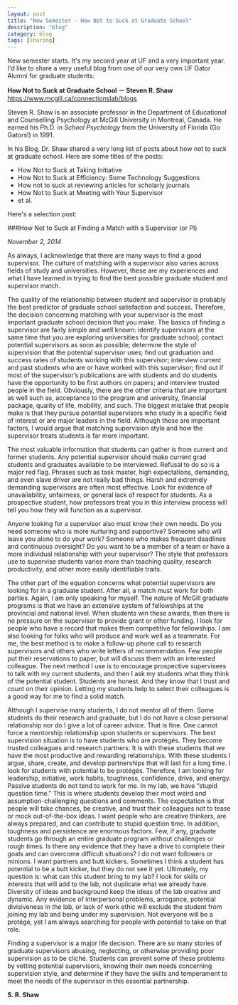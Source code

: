 ```yaml
---
layout: post
title: "New Semester - How Not to Suck at Graduate School"
description: "blog"
category: blog
tags: [sharing]
---
```

New semester starts. It's my second year at UF and a very important year. I'd like to share a very useful blog from one of our very own UF Gator Alumni for graduate students:

**How Not to Suck at Graduate School － Steven R. Shaw**
<https://www.mcgill.ca/connectionslab/blogs>

Steven R. Shaw is an associate professor in the Department of Educational and Counselling Psychology at McGill University in Montreal, Canada. He earned his Ph.D. in _School Psychology_ from the University of Florida (Go Gators!) in 1991.


In his Blog, Dr. Shaw shared a very long list of posts about how not to suck at graduate school. Here are some titles of the posts:

- How Not to Suck at Taking Initiative
- How Not to Suck at Efficiency: Some Technology Suggestions
- How not to suck at reviewing articles for scholarly journals
- How Not to Suck at Meeting with Your Supervisor
- et al.

Here's a selection post:

###How Not to Suck at Finding a Match with a Supervisor (or PI)

_November 2, 2014_

<div class="align-justify">
As always, I acknowledge that there are many ways to find a good supervisor. The culture of matching with a supervisor also varies across fields of study and universities. However, these are my experiences and what I have learned in trying to find the best possible graduate student and supervisor match.

The quality of the relationship between student and supervisor is probably the best predictor of graduate school satisfaction and success. Therefore, the decision concerning matching with your supervisor is the most important graduate school decision that you make. The basics of finding a supervisor are fairly simple and well known: identify supervisors at the same time that you are exploring universities for graduate school; contact potential supervisors as soon as possible; determine the style of supervision that the potential supervisor uses; find out graduation and success rates of students working with this supervisor; interview current and past students who are or have worked with this supervisor; find out if most of the supervisor’s publications are with students and do students have the opportunity to be first authors on papers; and interview trusted people in the field. Obviously, there are the other criteria that are important as well such as, acceptance to the program and university, financial package, quality of life, mobility, and such. The biggest mistake that people make is that they pursue potential supervisors who study in a specific field of interest or are major leaders in the field. Although these are important factors, I would argue that matching supervision style and how the supervisor treats students is far more important. 

The most valuable information that students can gather is from current and former students. Any potential supervisor should make current grad students and graduates available to be interviewed. Refusal to do so is a major red flag. Phrases such as task master, high expectations, demanding, and even slave driver are not really bad things. Harsh and extremely demanding supervisors are often most effective. Look for evidence of unavailability, unfairness, or general lack of respect for students. As a prospective student, how professors treat you in this interview process will tell you how they will function as a supervisor.

Anyone looking for a supervisor also must know their own needs. Do you need someone who is more nurturing and supportive? Someone who will leave you alone to do your work? Someone who makes frequent deadlines and continuous oversight? Do you want to be a member of a team or have a more individual relationship with your supervisor? The style that professors use to supervise students varies more than teaching quality, research productivity, and other more easily identifiable traits.

The other part of the equation concerns what potential supervisors are looking for in a graduate student. After all, a match must work for both parties. Again, I am only speaking for myself. The nature of McGill graduate programs is that we have an extensive system of fellowships at the provincial and national level. When students win these awards, then there is no pressure on the supervisor to provide grant or other funding. I look for people who have a record that makes them competitive for fellowships. I am also looking for folks who will produce and work well as a teammate. For me, the best method is to make a follow-up phone call to research supervisors and others who write letters of recommendation. Few people put their reservations to paper, but will discuss them with an interested colleague. The next method I use is to encourage prospective supervisees to talk with my current students, and then I ask my students what they think of the potential student. Students are honest. And they know that I trust and count on their opinion. Letting my students help to select their colleagues is a good way for me to find a solid match.

Although I supervise many students, I do not mentor all of them. Some students do their research and graduate, but I do not have a close personal relationship nor do I give a lot of career advice. That is fine. One cannot force a mentorship relationship upon students or supervisors. The best supervision situation is to have students who are protégés. They become trusted colleagues and research partners. It is with these students that we have the most productive and rewarding relationships. With these students I argue, share, create, and develop partnerships that will last for a long time. I look for students with potential to be protégés. Therefore, I am looking for leadership, initiative, work habits, toughness, confidence, drive, and energy. Passive students do not tend to work for me. In my lab, we have “stupid question time.” This is where students develop their most weird and assumption-challenging questions and comments. The expectation is that people will take chances, be creative, and trust their colleagues not to tease or mock out-of-the-box ideas. I want people who are creative thinkers, are always prepared, and can contribute to stupid question time. In addition, toughness and persistence are enormous factors. Few, if any, graduate students go through an entire graduate program without challenges or rough times. Is there any evidence that they have a drive to complete their goals and can overcome difficult situations? I do not want followers or minions. I want partners and butt kickers. Sometimes I think a student has potential to be a butt kicker, but they do not see it yet. Ultimately, my question is: what can this student bring to my lab? I look for skills or interests that will add to the lab, not duplicate what we already have. Diversity of ideas and background keep the ideas of the lab creative and dynamic. Any evidence of interpersonal problems, arrogance, potential divisiveness in the lab, or lack of work ethic will exclude the student from joining my lab and being under my supervision. Not everyone will be a protégé, yet I am always searching for people with potential to take on that role.  

Finding a supervisor is a major life decision. There are so many stories of graduate supervisors abusing, neglecting, or otherwise providing poor supervision as to be cliché. Students can prevent some of these problems by vetting potential supervisors, knowing their own needs concerning supervision style, and determine if they have the skills and temperament to meet the needs of the supervisor in this essential partnership.
</div>

**S. R. Shaw**
